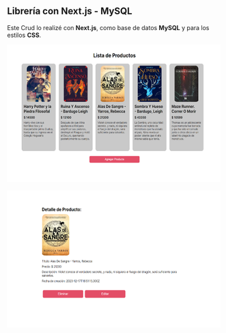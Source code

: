 ## Librería con Next.js - MySQL

Este Crud lo realizé con <strong>Next.js</strong>, como base de datos <strong>MySQL</strong> y para los estilos <strong>CSS</strong>.
<div> 
<img src="CrudMySQLNextjs1.PNG" alt="imagen 1 del Crud" width="500" height="321"/>
</div>

<br>

<img src="CrudMySQLNextjs2.PNG" width="500" height="321"/>
